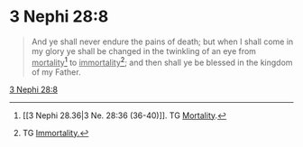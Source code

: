 # 3 Nephi 28:8

> And ye shall never endure the pains of death; but when I shall come in my glory ye shall be changed in the twinkling of an eye from <u>mortality</u>[^a] to <u>immortality</u>[^b]; and then shall ye be blessed in the kingdom of my Father.

[3 Nephi 28:8](https://www.churchofjesuschrist.org/study/scriptures/bofm/3-ne/28?lang=eng&id=p8#p8)


[^a]: [[3 Nephi 28.36|3 Ne. 28:36 (36-40)]]. TG [Mortality](https://www.churchofjesuschrist.org/study/scriptures/tg/mortality?lang=eng).
[^b]: TG [Immortality.](https://www.churchofjesuschrist.org/study/scriptures/tg/immortality?lang=eng)
